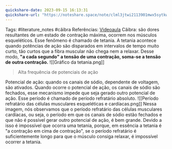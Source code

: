 ```yaml
---
quickshare-date: 2023-09-15 16:13:31
quickshare-url: "https://noteshare.space/note/clml3jtwi2113901mwx5sytkwi#b/aVlo8zYVoZHBJyBTa0xLH2ZjlDUHj208cmMIFgELk"
---
```

Tags: #literature_notes #cãibra
Referências: [Videoaula](https://youtu.be/iibASf8p7y4?si=pFl0DpXMdOHVexVa)
Cãibra: são dores resultantes de um estado de contração máxima, ocorrem nos músculos esqueléticos. Esse fenômeno é chamado de tetania. 
A tetania acontece quando potências de ação são disparados em intervalos de tempo muito curto, tão curtos que a fibra muscular não chega nem a relaxar. Desse modo, **"a cada segundo" a tensão de uma contração, soma-se a tensão de outra contração.** 
![[Gráfico da tetania.png]]
> Alta frequência de potenciais de ação

Potencial de ação: quando os canais de sódio, dependente de voltagem, são ativados. Quando ocorre o potencial de ação, os canais de sódio são fechados, esse mecanismo impede que seja gerado outro potencial de ação. Esse período é chamado de período refratário absoluto. 
![[Período refratário das células musculares esqueléticas e cardíacas.png]]
Nessa imagem, nós observamos que o período refratário das células musculares cardíacas, ou seja, o período em que os canais de sódio estão fechados e que não é possível gerar outro potencial de ação, é bem grande. Devido a isso é impossível que ocorra uma tetania, porque, em essência a tetania é "a contração em cima de contração", se o período refratário é suficientemente longo para que o músculo consiga relaxar, é impossível ocorrer a tetania. 